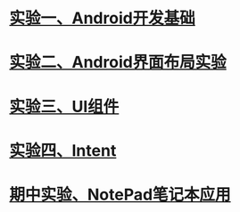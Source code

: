 ﻿

# [实验一、Android开发基础](https://github.com/91kennyS/AndroidDev/blob/master/docs/%E5%AE%9E%E9%AA%8C%E4%B8%80/%E5%AE%9E%E9%AA%8C%E4%B8%80.md)



# [实验二、Android界面布局实验](https://github.com/91kennyS/AndroidDev/blob/master/docs/%E5%AE%9E%E9%AA%8C%E4%BA%8C/%E5%AE%9E%E9%AA%8C%E4%BA%8C.md)



# [实验三、UI组件](https://github.com/91kennyS/AndroidDev/blob/master/docs/%E5%AE%9E%E9%AA%8C%E4%B8%89/%E5%AE%9E%E9%AA%8C%E4%B8%89.md)



# [实验四、Intent](https://github.com/91kennyS/AndroidDev/blob/master/docs/%E5%AE%9E%E9%AA%8C%E5%9B%9B/%E5%AE%9E%E9%AA%8C%E5%9B%9B.md)



# [期中实验、NotePad笔记本应用](https://github.com/91kennyS/AndroidDev/blob/master/docs/NotePad/NotePad.md)



